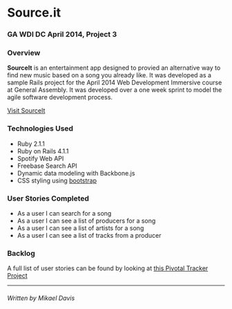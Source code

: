 # Source.it

### GA WDI DC April 2014, Project 3

### Overview

**SourceIt** is an entertainment app designed to provied an alternative way to find new music based on a song you already like. It was developed as a sample Rails project for the April 2014 Web Development Immersive course at General Assembly. It was developed over a one week sprint to model the agile software development process.

[Visit SourceIt](http://frozen-wave-5291.herokuapp.com/)

### Technologies Used

* Ruby 2.1.1
* Ruby on Rails 4.1.1
* Spotify Web API
* Freebase Search API
* Dynamic data modeling with Backbone.js
* CSS styling using [bootstrap](http://getbootstrap.com/)

### User Stories Completed

* As a user I can search for a song
* As a user I can see a list of producers for a song
* As a user I can see a list of artists for a song
* As a user I can see a list of tracks from a producer



### Backlog

A full list of user stories can be found by looking at [this Pivotal Tracker Project](https://www.pivotaltracker.com/s/projects/1120976)

---
###### Written by Mikael Davis
